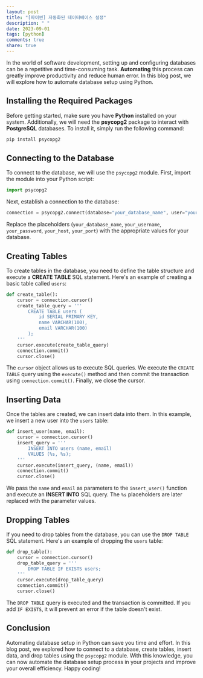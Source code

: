 ```yaml
---
layout: post
title: "[파이썬] 자동화된 데이터베이스 설정"
description: " "
date: 2023-09-01
tags: [python]
comments: true
share: true
---
```


In the world of software development, setting up and configuring databases can be a repetitive and time-consuming task. **Automating** this process can greatly improve productivity and reduce human error. In this blog post, we will explore how to automate database setup using Python.

## Installing the Required Packages

Before getting started, make sure you have **Python** installed on your system. Additionally, we will need the **psycopg2** package to interact with **PostgreSQL** databases. To install it, simply run the following command:

```python
pip install psycopg2
```

## Connecting to the Database

To connect to the database, we will use the `psycopg2` module. First, import the module into your Python script:

```python
import psycopg2
```

Next, establish a connection to the database:

```python
connection = psycopg2.connect(database="your_database_name", user="your_username", password="your_password", host="your_host", port="your_port")
```

Replace the placeholders (`your_database_name`, `your_username`, `your_password`, `your_host`, `your_port`) with the appropriate values for your database.

## Creating Tables

To create tables in the database, you need to define the table structure and execute a **CREATE TABLE** SQL statement. Here's an example of creating a basic table called `users`:

```python
def create_table():
    cursor = connection.cursor()
    create_table_query = '''
        CREATE TABLE users (
            id SERIAL PRIMARY KEY,
            name VARCHAR(100),
            email VARCHAR(100)
        );
    '''
    cursor.execute(create_table_query)
    connection.commit()
    cursor.close()
```

The `cursor` object allows us to execute SQL queries. We execute the `CREATE TABLE` query using the `execute()` method and then commit the transaction using `connection.commit()`. Finally, we close the cursor.

## Inserting Data

Once the tables are created, we can insert data into them. In this example, we insert a new user into the `users` table:

```python
def insert_user(name, email):
    cursor = connection.cursor()
    insert_query = '''
        INSERT INTO users (name, email)
        VALUES (%s, %s);
    '''
    cursor.execute(insert_query, (name, email))
    connection.commit()
    cursor.close()
```

We pass the `name` and `email` as parameters to the `insert_user()` function and execute an **INSERT INTO** SQL query. The `%s` placeholders are later replaced with the parameter values.

## Dropping Tables

If you need to drop tables from the database, you can use the `DROP TABLE` SQL statement. Here's an example of dropping the `users` table:

```python
def drop_table():
    cursor = connection.cursor()
    drop_table_query = '''
        DROP TABLE IF EXISTS users;
    '''
    cursor.execute(drop_table_query)
    connection.commit()
    cursor.close()
```

The `DROP TABLE` query is executed and the transaction is committed. If you add `IF EXISTS`, it will prevent an error if the table doesn't exist.

## Conclusion

Automating database setup in Python can save you time and effort. In this blog post, we explored how to connect to a database, create tables, insert data, and drop tables using the `psycopg2` module. With this knowledge, you can now automate the database setup process in your projects and improve your overall efficiency. Happy coding!